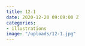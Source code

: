 ```yaml
---
title: 12-1
date: 2020-12-20 09:09:00 Z
categories:
- illustrations
image: "/uploads/12-1.jpg"
---
```



